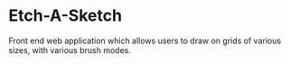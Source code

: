 # Etch-A-Sketch
Front end web application which allows users to draw on grids of various sizes, with various brush modes.
